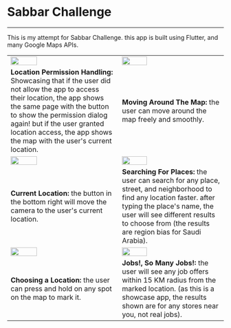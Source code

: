 
# Sabbar Challenge
___

This is my attempt for Sabbar Challenge. this app is built using Flutter, and many Google Maps APIs.




|  |  |
|--|--|
|<img src="https://github.com/waleedf112/Sabbar-Challenge/raw/master/Showcase/1.gif" height="50%" />|<img src="https://github.com/waleedf112/Sabbar-Challenge/raw/master/Showcase/2.gif"  height="50%" />
|**Location Permission Handling:** Showcasing that if the user did not allow the app to access their location, the app shows the same page with the button to show the permission dialog again! but if the user granted location access, the app shows the map with the user's current location.|**Moving Around The Map:** the user can move around the map freely and smoothly.
|<img src="https://github.com/waleedf112/Sabbar-Challenge/raw/master/Showcase/3.gif"  height="50%" />|<img src="https://github.com/waleedf112/Sabbar-Challenge/raw/master/Showcase/4.gif"  height="50%" />
|**Current Location:** the button in the bottom right will move the camera to the user's current location.|**Searching For Places:** the user can search for any place, street, and neighborhood to find any location faster. after typing the place's name, the user will see different results to choose from (the results are region bias for Saudi Arabia).
|<img src="https://github.com/waleedf112/Sabbar-Challenge/raw/master/Showcase/5.gif"  height="50%" />|<img src="https://github.com/waleedf112/Sabbar-Challenge/raw/master/Showcase/6.gif"  height="50%" />
|**Choosing a Location:** the user can press and hold on any spot on the map to mark it.|**Jobs!, So Many Jobs!:** the user will see any job offers within 15 KM radius from the marked location. (as this is a showcase app, the results shown are for any stores near you, not real jobs).
